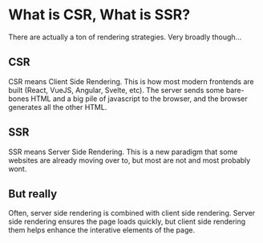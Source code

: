 # What is CSR, What is SSR?

There are actually a ton of rendering strategies. Very broadly though...

## CSR

CSR means Client Side Rendering. This is how most modern frontends are built (React, VueJS, Angular, Svelte, etc). The server sends some bare-bones HTML and a big pile of javascript to the browser, and the browser generates all the other HTML.

## SSR

SSR means Server Side Rendering. This is a new paradigm that some websites are already moving over to, but most are not and most probably wont.

## But really

Often, server side rendering is combined with client side rendering. Server side rendering ensures the page loads quickly, but client side rendering them helps enhance the interative elements of the page.

